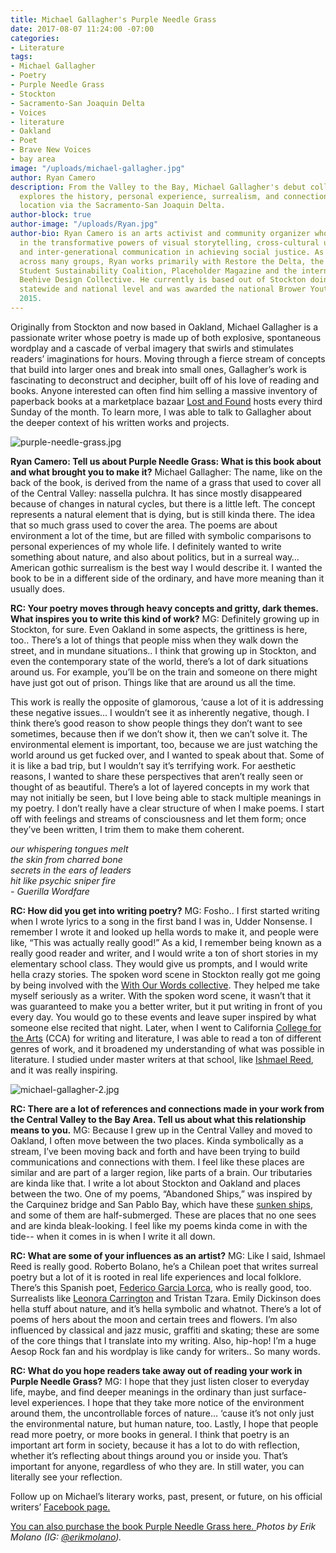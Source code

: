```yaml
---
title: Michael Gallagher's Purple Needle Grass
date: 2017-08-07 11:24:00 -07:00
categories:
- Literature
tags:
- Michael Gallagher
- Poetry
- Purple Needle Grass
- Stockton
- Sacramento-San Joaquin Delta
- Voices
- literature
- Oakland
- Poet
- Brave New Voices
- bay area
image: "/uploads/michael-gallagher.jpg"
author: Ryan Camero
description: From the Valley to the Bay, Michael Gallagher's debut collection of poetry
  explores the history, personal experience, surrealism, and connection of these two
  location via the Sacramento-San Joaquin Delta.
author-block: true
author-image: "/uploads/Ryan.jpg"
author-bio: Ryan Camero is an arts activist and community organizer who believes wholeheartedly
  in the transformative powers of visual storytelling, cross-cultural understanding,
  and inter-generational communication in achieving social justice. As a coalition-builder
  across many groups, Ryan works primarily with Restore the Delta, the statewide California
  Student Sustainability Coalition, Placeholder Magazine and the internationally known
  Beehive Design Collective. He currently is based out of Stockton doing work on the
  statewide and national level and was awarded the national Brower Youth Award in
  2015.
---
```


Originally from Stockton and now based in Oakland, Michael Gallagher is a passionate writer whose poetry is made up of both explosive, spontaneous wordplay and a cascade of verbal imagery that swirls and stimulates readers’ imaginations for hours. Moving through a fierce stream of concepts that build into larger ones and break into small ones, Gallagher’s work is fascinating to deconstruct and decipher, built off of his love of reading and books. Anyone interested can often find him selling a massive inventory of paperback books at a marketplace bazaar [Lost and Found](http://www.lostandfound510.com/) hosts every third Sunday of the month. To learn more, I was able to talk to Gallagher about the deeper context of his written works and projects.

![purple-needle-grass.jpg](/uploads/purple-needle-grass.jpg)

**Ryan Camero: Tell us about Purple Needle Grass: What is this book about and what brought you to make it?**
Michael Gallagher: The name, like on the back of the book, is derived from the name of a grass that used to cover all of the Central Valley: nassella pulchra. It has since mostly disappeared because of changes in natural cycles, but there is a little left. The concept represents a natural element that is dying, but is still kinda there. The idea that so much grass used to cover the area. The poems are about environment a lot of the time, but are filled with symbolic comparisons to personal experiences of my whole life. I definitely wanted to write something about nature, and also about politics, but in a surreal way… American gothic surrealism is the best way I would describe it. I wanted the book to be in a different side of the ordinary, and have more meaning than it usually does.


**RC: Your poetry moves through heavy concepts and gritty, dark themes. What inspires you to write this kind of work?**
MG: Definitely growing up in Stockton, for sure. Even Oakland in some aspects, the grittiness is here, too.. There’s a lot of things that people miss when they walk down the street, and in mundane situations.. I think that growing up in Stockton, and even the contemporary state of the world, there’s a lot of dark situations around us. For example, you’ll be on the train and someone on there might have just got out of prison. Things like that are around us all the time. 


This work is really the opposite of glamorous, ‘cause a lot of it is addressing these negative issues… I wouldn’t see it as inherently negative, though. I think there’s good reason to show people things they don’t want to see sometimes, because then if we don’t show it, then we can’t solve it. The environmental element is important, too, because we are just watching the world around us get fucked over, and I wanted to speak about that. Some of it is like a bad trip, but I wouldn’t say it’s terrifying work. For aesthetic reasons, I wanted to share these perspectives that aren’t really seen or thought of as beautiful. There’s a lot of layered concepts in my work that may not initially be seen, but I love being able to stack multiple meanings in my poetry. I don’t really have a clear structure of when I make poems. I start off with feelings and streams of consciousness and let them form; once they’ve been written, I trim them to make them coherent. 

_our whispering tongues melt_<br>
_the skin from charred bone_<br>
_secrets in the ears of leaders_<br>
_hit like psychic sniper fire_<br>
_- Guerilla Wordfare_<br>

**RC: How did you get into writing poetry?**
MG: Fosho.. I first started writing when I wrote lyrics to a song in the first band I was in, Udder Nonsense. I remember I wrote it and looked up hella words to make it, and people were like, “This was actually really good!” As a kid, I remember being known as a really good reader and writer, and I would write a ton of short stories in my elementary school class. They would give us prompts, and I would write hella crazy stories. The spoken word scene in Stockton really got me going by being involved with the [With Our Words collective](https://www.facebook.com/withourwords/). They helped me take myself seriously as a writer. With the spoken word scene, it wasn’t that it was guaranteed to make you a better writer, but it put writing in front of you every day. You would go to these events and leave super inspired by what someone else recited that night. Later, when I went to California [College for the Arts](https://www.cca.edu/) (CCA) for writing and literature, I was able to read a ton of different genres of work, and it broadened my understanding of what was possible in literature. I studied under master writers at that school, like [Ishmael Reed](http://ishmaelreed.org/), and it was really inspiring.

![michael-gallagher-2.jpg](/uploads/michael-gallagher-2.jpg)

**RC: There are a lot of references and connections made in your work from the Central Valley to the Bay Area. Tell us about what this relationship means to you.**
MG: Because I grew up in the Central Valley and moved to Oakland, I often move between the two places. Kinda symbolically as a stream, I’ve been moving back and forth and have been trying to build communications and connections with them. I feel like these places are similar and are part of a larger region, like parts of a brain. Our tributaries are kinda like that. I write a lot about Stockton and Oakland and places between the two. One of my poems, “Abandoned Ships,” was inspired by the Carquinez bridge and San Pablo Bay, which have these [sunken ships](http://www.businessinsider.com/mothball-fleet-of-decaying-ships-off-coast-of-san-francisco-2014-10/#ch-of-the-fleet-that-heiden-photographed-has-already-been-scrapped-this-attack-cargo-ship-the-uss-tulare-was-held-inside-a-larger-mining-barge-in-the-fleet-until-2012-when-it-was-sent-to-be-dismantled-5), and some of them are half-submerged. These are places that no one sees and are kinda bleak-looking. I feel like my poems kinda come in with the tide-- when it comes in is when I write it all down.


**RC: What are some of your influences as an artist?**
MG: Like I said, Ishmael Reed is really good. Roberto Bolano, he’s a Chilean poet that writes surreal poetry but a lot of it is rooted in real life experiences and local folklore. There’s this Spanish poet, [Federico Garcia Lorca](https://www.poemhunter.com/poem/dawn-86/), who is really good, too. Surrealists like [Leonora Carrington](http://www.leocarrington.com/) and Tristan Tzara. Emily Dickinson does hella stuff about nature, and it’s hella symbolic and whatnot. There’s a lot of poems of hers about the moon and certain trees and flowers. I’m also influenced by classical and jazz music, graffiti and skating; these are some of the core things that I translate into my writing. Also, hip-hop! I’m a huge Aesop Rock fan and his wordplay is like candy for writers.. So many words.


**RC: What do you hope readers take away out of reading your work in Purple Needle Grass?**
MG: I hope that they just listen closer to everyday life, maybe, and find deeper meanings in the ordinary than just surface-level experiences. I hope that they take more notice of the environment around them, the uncontrollable forces of nature… ‘cause it’s not only just the environmental nature, but human nature, too. Lastly, I hope that people read more poetry, or more books in general. I think that poetry is an important art form in society, because it has a lot to do with reflection, whether it’s reflecting about things around you or inside you. That’s important for anyone, regardless of who they are. In still water, you can literally see your reflection. 

Follow up on Michael’s literary works, past, present, or future, on his official writers’ [Facebook page.](https://www.facebook.com/MichaelGallagherWriter/)

[You can also purchase the book Purple Needle Grass here. 
](http://amzn.to/2uO591W)
*Photos by Erik Molano (IG: [@erikmolano](https://www.instagram.com/erikmolano/)).*

